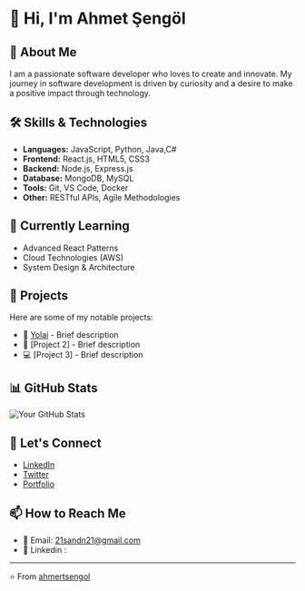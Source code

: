 # 👋 Hi, I'm Ahmet Şengöl

## 🚀 About Me
I am a passionate software developer who loves to create and innovate. My journey in software development is driven by curiosity and a desire to make a positive impact through technology.

## 🛠️ Skills & Technologies
- **Languages:** JavaScript, Python, Java,C#
- **Frontend:** React.js, HTML5, CSS3
- **Backend:** Node.js, Express.js
- **Database:** MongoDB, MySQL
- **Tools:** Git, VS Code, Docker
- **Other:** RESTful APIs, Agile Methodologies

## 🌱 Currently Learning
- Advanced React Patterns
- Cloud Technologies (AWS)
- System Design & Architecture

## 💼 Projects
Here are some of my notable projects:
- 🌟 [Yolai](https://github.com/ahmertsengol/yolai) - Brief description
- 🚀 [Project 2] - Brief description
- 💻 [Project 3] - Brief description

## 📊 GitHub Stats
![Your GitHub Stats](https://github-readme-stats.vercel.app/api?username=ahmertsengol&show_icons=true&theme=radical)

## 🤝 Let's Connect
- [LinkedIn](www.linkedin.com/in/ahmertsengol/)
- [Twitter](https://x.com/ahmertsengol)
- [Portfolio]()

## 📫 How to Reach Me
- 📧 Email: [21sandn21@gmail.com](21sandn21@gmail.com)
- 🌟 Linkedin :
---
⭐️ From [ahmertsengol](https://github.com/ahmertsengol) 
